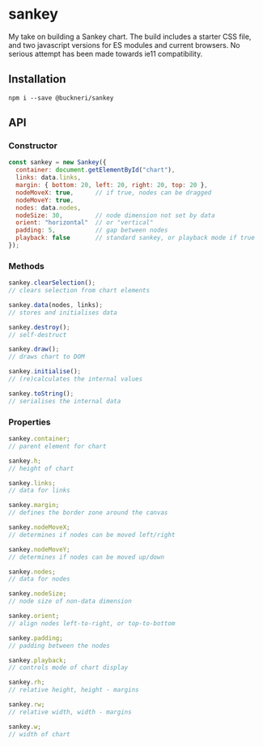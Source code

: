 # sankey

My take on building a Sankey chart. The build includes a starter CSS file, and two javascript versions for ES modules and current browsers. No serious attempt has been made towards ie11 compatibility.

## Installation

```shell
npm i --save @buckneri/sankey
```

## API

### Constructor

```javascript
const sankey = new Sankey({
  container: document.getElementById("chart"),
  links: data.links,
  margin: { bottom: 20, left: 20, right: 20, top: 20 },
  nodeMoveX: true,      // if true, nodes can be dragged
  nodeMoveY: true,
  nodes: data.nodes,
  nodeSize: 30,         // node dimension not set by data
  orient: "horizontal"  // or "vertical"
  padding: 5,           // gap between nodes
  playback: false       // standard sankey, or playback mode if true
});
```

### Methods

```javascript
sankey.clearSelection();
// clears selection from chart elements

sankey.data(nodes, links);
// stores and initialises data

sankey.destroy();
// self-destruct

sankey.draw();
// draws chart to DOM

sankey.initialise();
// (re)calculates the internal values

sankey.toString();
// serialises the internal data
```

### Properties

```javascript
sankey.container;
// parent element for chart

sankey.h;
// height of chart

sankey.links;
// data for links

sankey.margin;
// defines the border zone around the canvas

sankey.nodeMoveX;
// determines if nodes can be moved left/right

sankey.nodeMoveY;
// determines if nodes can be moved up/down

sankey.nodes;
// data for nodes

sankey.nodeSize;
// node size of non-data dimension

sankey.orient;
// align nodes left-to-right, or top-to-bottom

sankey.padding;
// padding between the nodes

sankey.playback;
// controls mode of chart display

sankey.rh;
// relative height, height - margins

sankey.rw;
// relative width, width - margins

sankey.w;
// width of chart
```
